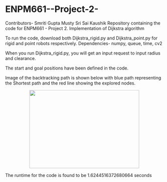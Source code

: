 # ENPM661--Project-2-
Contributors- Smriti Gupta
Musty Sri Sai Kaushik
Repository containing the code for ENPM661 - Project 2. Implementation of Dijkstra algorithm

To run the code, download both Dijkstra_rigid.py and Dijkstra_point.py for rigid and point robots respectively.
Dependencies- numpy, queue, time, cv2

When you run Dijkstra_rigid.py, you will get an input request to input radius and clearance. 

The start and goal positions have been defined in the code.

Image of the backtracking path is shown below with blue path representing the Shortest path and the red line showing the explored nodes.

<p align="center">
  <img width="350" height="250" src="https://github.com/swagquotient0/ENPM661--Project-2/blob/master/Images/Path.png">

The runtime for the code is found to be  1.6244516372680664 seconds
